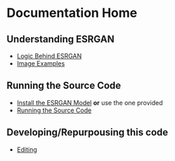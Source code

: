 # Documentation Home

## Understanding ESRGAN
* [Logic Behind ESRGAN](./how_it_works.md)
* [Image Examples](./examples.md)

## Running the Source Code
* [Install the ESRGAN Model](./Model_Instalation.md) **or** use the one provided
* [Running the Source Code](./execute.md)

## Developing/Repurpousing this code
* [Editing](./Editing.md)